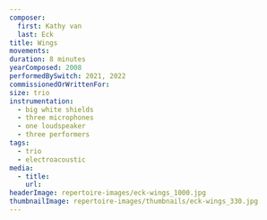 ```yaml
---
composer:
  first: Kathy van
  last: Eck
title: Wings
movements:
duration: 8 minutes
yearComposed: 2008
performedBySwitch: 2021, 2022
commissionedOrWrittenFor:
size: trio
instrumentation:
  - big white shields
  - three microphones
  - one loudspeaker
  - three performers
tags:
  - trio
  - electroacoustic
media:
  - title:
    url:
headerImage: repertoire-images/eck-wings_1000.jpg
thumbnailImage: repertoire-images/thumbnails/eck-wings_330.jpg
---
```

